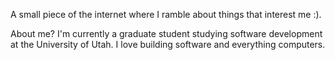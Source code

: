 A small piece of the internet where I ramble about things
that interest me :).

About me?
I'm currently a graduate student studying software
development at the University of Utah. I love building
software and everything computers.
